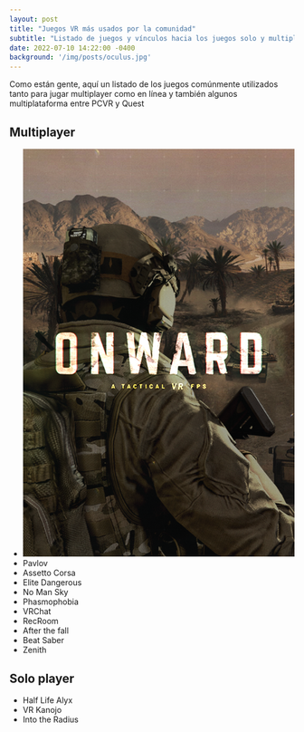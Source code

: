 ```yaml
---
layout: post
title: "Juegos VR más usados por la comunidad"
subtitle: "Listado de juegos y vínculos hacia los juegos solo y multiplayer más jugados "
date: 2022-07-10 14:22:00 -0400
background: '/img/posts/oculus.jpg'
---
```


Como están gente, aquí un listado de los juegos comúnmente utilizados tanto para jugar multiplayer como en línea y también algunos multiplataforma entre PCVR y Quest

## Multiplayer

- [![OnWard](img/games/onward.png)](https://store.steampowered.com/app/496240/Onward/)
- Pavlov
- Assetto Corsa
- Elite Dangerous
- No Man Sky
- Phasmophobia
- VRChat
- RecRoom
- After the fall
- Beat Saber
- Zenith

## Solo player

- Half Life Alyx
- VR Kanojo
- Into the Radius
